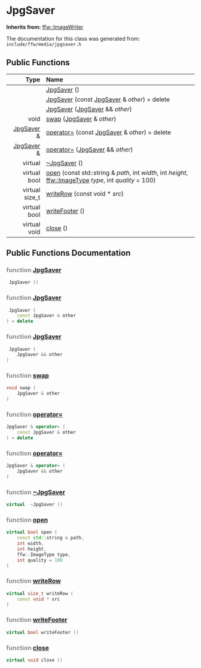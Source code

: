 JpgSaver
===================================


**Inherits from:** [ffw::ImageWriter](ffw_ImageWriter.html)

The documentation for this class was generated from: `include/ffw/media/jpgsaver.h`



## Public Functions

| Type | Name |
| -------: | :------- |
|   | [JpgSaver](#306a181d) ()  |
|   | [JpgSaver](#bf8e4f72) (const [JpgSaver](ffw_JpgSaver.html) & _other_) = delete  |
|   | [JpgSaver](#1742c42a) ([JpgSaver](ffw_JpgSaver.html) && _other_)  |
|  void | [swap](#8e3c83d9) ([JpgSaver](ffw_JpgSaver.html) & _other_)  |
|  [JpgSaver](ffw_JpgSaver.html) & | [operator=](#7e6a34ee) (const [JpgSaver](ffw_JpgSaver.html) & _other_) = delete  |
|  [JpgSaver](ffw_JpgSaver.html) & | [operator=](#4d464c57) ([JpgSaver](ffw_JpgSaver.html) && _other_)  |
|  virtual  | [~JpgSaver](#49340bb6) ()  |
|  virtual bool | [open](#40412ffb) (const std::string & _path_, int _width_, int _height_, [ffw::ImageType](ffw.html#fa711f90) _type_, int _quality_ = 100)  |
|  virtual size_t | [writeRow](#5aa57ca5) (const void * _src_)  |
|  virtual bool | [writeFooter](#64344997) ()  |
|  virtual void | [close](#57e5f893) ()  |


## Public Functions Documentation

### <span style="opacity:0.5;">function</span> <a id="306a181d" href="#306a181d">JpgSaver</a>

```cpp
 JpgSaver () 
```



### <span style="opacity:0.5;">function</span> <a id="bf8e4f72" href="#bf8e4f72">JpgSaver</a>

```cpp
 JpgSaver (
    const JpgSaver & other
) = delete 
```



### <span style="opacity:0.5;">function</span> <a id="1742c42a" href="#1742c42a">JpgSaver</a>

```cpp
 JpgSaver (
    JpgSaver && other
) 
```



### <span style="opacity:0.5;">function</span> <a id="8e3c83d9" href="#8e3c83d9">swap</a>

```cpp
void swap (
    JpgSaver & other
) 
```



### <span style="opacity:0.5;">function</span> <a id="7e6a34ee" href="#7e6a34ee">operator=</a>

```cpp
JpgSaver & operator= (
    const JpgSaver & other
) = delete 
```



### <span style="opacity:0.5;">function</span> <a id="4d464c57" href="#4d464c57">operator=</a>

```cpp
JpgSaver & operator= (
    JpgSaver && other
) 
```



### <span style="opacity:0.5;">function</span> <a id="49340bb6" href="#49340bb6">~JpgSaver</a>

```cpp
virtual  ~JpgSaver () 
```



### <span style="opacity:0.5;">function</span> <a id="40412ffb" href="#40412ffb">open</a>

```cpp
virtual bool open (
    const std::string & path,
    int width,
    int height,
    ffw::ImageType type,
    int quality = 100
) 
```



### <span style="opacity:0.5;">function</span> <a id="5aa57ca5" href="#5aa57ca5">writeRow</a>

```cpp
virtual size_t writeRow (
    const void * src
) 
```



### <span style="opacity:0.5;">function</span> <a id="64344997" href="#64344997">writeFooter</a>

```cpp
virtual bool writeFooter () 
```



### <span style="opacity:0.5;">function</span> <a id="57e5f893" href="#57e5f893">close</a>

```cpp
virtual void close () 
```





